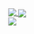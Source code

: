 <!-- [![Anurag's GitHub stats]() -->
<!-- [![Top Langs](https://github-readme-stats.vercel.app/api/top-langs/?username=AnisDhia&theme=radical)](https://github.com/anuraghazra/github-readme-stats) -->

<!-- [![Top Langs]() -->
<!-- [![GitHub Streak]() -->

<div>
  <a href="">
    <img align="top" src="https://github-readme-stats.vercel.app/api?username=AnisDhia&count_private=true&show_icons=true&theme=onedark&include_all_commits=true"/>
  </a>
  <a href="">
    <img align="center" src="https://github-readme-stats.vercel.app/api/top-langs/?username=AnisDhia&theme=onedark&langs_count=8"/>
  </a>
</div>
<a>
  <img aling="center" src="https://github-readme-streak-stats.herokuapp.com?user=AnisDhia&theme=onedark&date_format=M%20j%5B%2C%20Y%5D"/>
</a>
